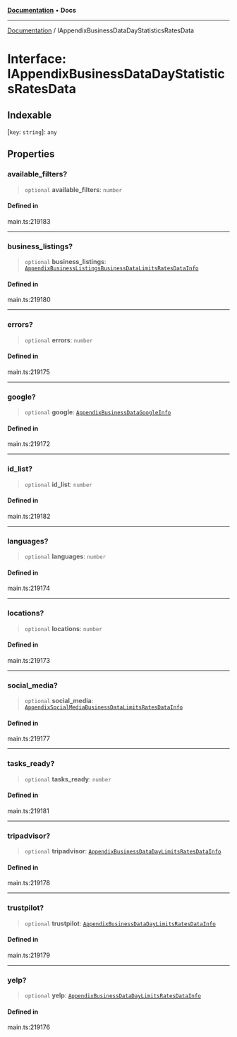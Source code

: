 [**Documentation**](../README.md) • **Docs**

***

[Documentation](../globals.md) / IAppendixBusinessDataDayStatisticsRatesData

# Interface: IAppendixBusinessDataDayStatisticsRatesData

## Indexable

 \[`key`: `string`\]: `any`

## Properties

### available\_filters?

> `optional` **available\_filters**: `number`

#### Defined in

main.ts:219183

***

### business\_listings?

> `optional` **business\_listings**: [`AppendixBusinessListingsBusinessDataLimitsRatesDataInfo`](../classes/AppendixBusinessListingsBusinessDataLimitsRatesDataInfo.md)

#### Defined in

main.ts:219180

***

### errors?

> `optional` **errors**: `number`

#### Defined in

main.ts:219175

***

### google?

> `optional` **google**: [`AppendixBusinessDataGoogleInfo`](../classes/AppendixBusinessDataGoogleInfo.md)

#### Defined in

main.ts:219172

***

### id\_list?

> `optional` **id\_list**: `number`

#### Defined in

main.ts:219182

***

### languages?

> `optional` **languages**: `number`

#### Defined in

main.ts:219174

***

### locations?

> `optional` **locations**: `number`

#### Defined in

main.ts:219173

***

### social\_media?

> `optional` **social\_media**: [`AppendixSocialMediaBusinessDataLimitsRatesDataInfo`](../classes/AppendixSocialMediaBusinessDataLimitsRatesDataInfo.md)

#### Defined in

main.ts:219177

***

### tasks\_ready?

> `optional` **tasks\_ready**: `number`

#### Defined in

main.ts:219181

***

### tripadvisor?

> `optional` **tripadvisor**: [`AppendixBusinessDataDayLimitsRatesDataInfo`](../classes/AppendixBusinessDataDayLimitsRatesDataInfo.md)

#### Defined in

main.ts:219178

***

### trustpilot?

> `optional` **trustpilot**: [`AppendixBusinessDataDayLimitsRatesDataInfo`](../classes/AppendixBusinessDataDayLimitsRatesDataInfo.md)

#### Defined in

main.ts:219179

***

### yelp?

> `optional` **yelp**: [`AppendixBusinessDataDayLimitsRatesDataInfo`](../classes/AppendixBusinessDataDayLimitsRatesDataInfo.md)

#### Defined in

main.ts:219176
